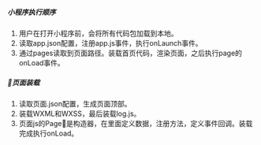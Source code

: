##### 小程序执行顺序

1. 用户在打开小程序前，会将所有代码包加载到本地。
2. 读取app.json配置，注册app.js事件，执行onLaunch事件。
3. 通过pages读取到页面路径。装载首页代码，渲染页面，之后执行page的onLoad事件。

##### 页面装载
1. 读取页面.json配置，生成页面顶部。
2. 装载WXML和WXSS，最后装载log.js。
3. 页面js的Page是构造器，在里面定义数据，注册方法，定义事件回调。装载完成执行onLoad。